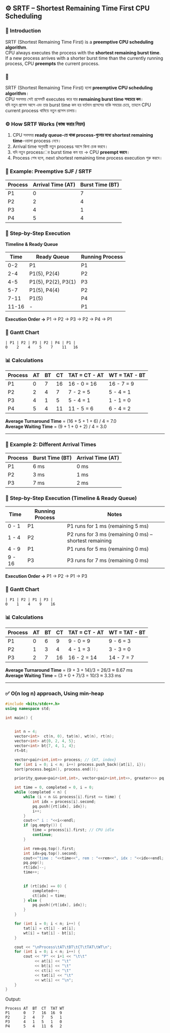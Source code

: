 ## ⚙️ SRTF – Shortest Remaining Time First CPU Scheduling



### 🧠 Introduction 

SRTF (Shortest Remaining Time First) is a **preemptive CPU scheduling algorithm**.  
CPU always executes the process with the **shortest remaining burst time**.  
If a new process arrives with a shorter burst time than the currently running process, CPU **preempts** the current process.

### 🔹
SRTF (Shortest Remaining Time First) হলো **preemptive CPU scheduling algorithm**।  
CPU সবসময় সেই প্রসেসটি executes করে যার **remaining burst time সবচেয়ে কম**।  
যদি নতুন প্রসেস আসে এবং তার burst time কম হয় বর্তমান প্রসেসের বাকি সময়ের চেয়ে, তাহলে CPU current process থামিয়ে নতুন প্রসেস চালায়।



### ⚙️ How SRTF Works (কাজ করার নিয়ম)

1. CPU সবসময় **ready queue-তে থাকা process-গুলোর মধ্যে shortest remaining time**-ওয়ালা process নেবে।  
2. Arrival time অনুযায়ী নতুন process আসে কিনা চেক করবে।  
3. যদি নতুন processের burst time কম হয় → CPU **preempt করবে**।  
4. Process শেষ হলে, next shortest remaining time process execution শুরু করবে।




### 🧩 Example: Preemptive SJF / SRTF

| Process | Arrival Time (AT) | Burst Time (BT) |
|---------|------------------|----------------|
| P1      | 0                | 7              |
| P2      | 2                | 4              |
| P3      | 4                | 1              |
| P4      | 5                | 4              |



### 🧮 Step-by-Step Execution

**Timeline & Ready Queue**

| Time | Ready Queue                | Running Process |
|------|----------------------------|----------------|
| 0-2  | P1                         | P1             |
| 2-4  | P1(5), P2(4)               | P2             |
| 4-5  | P1(5), P2(2), P3(1)        | P3             |
| 5-7  | P1(5), P4(4)               | P2             |
| 7-11 | P1(5)                      | P4             |
| 11-16| -                          | P1             |

**Execution Order →** P1 → P2 → P3 → P2 → P4 → P1


### 🧭 Gantt Chart

```
| P1 | P2 | P3 | P2 | P4 | P1 |
0    2    4    5    7    11   16
```



### 📊 Calculations

| Process | AT | BT | CT | TAT = CT - AT | WT = TAT - BT |
|---------|----|----|----|---------------|----------------|
| P1      | 0  | 7  | 16 | 16 - 0 = 16   | 16 - 7 = 9     |
| P2      | 2  | 4  | 7  | 7 - 2 = 5     | 5 - 4 = 1      |
| P3      | 4  | 1  | 5  | 5 - 4 = 1     | 1 - 1 = 0      |
| P4      | 5  | 4  | 11 | 11 - 5 = 6    | 6 - 4 = 2      |


**Average Turnaround Time** = (16 + 5 + 1 + 6) / 4 = 7.0  
**Average Waiting Time** = (9 + 1 + 0 + 2) / 4 = 3.0

---


### 🧩 Example 2: Different Arrival Times

| Process | Burst Time (BT) | Arrival Time (AT) |
|---------|----------------|------------------|
| P1      | 6 ms           | 0 ms             |
| P2      | 3 ms           | 1 ms             |
| P3      | 7 ms           | 2 ms             |

### 🧮 Step-by-Step Execution (Timeline & Ready Queue)

| Time       | Running Process | Notes |
|------------|----------------|-------|
| 0 - 1      | P1             | P1 runs for 1 ms (remaining 5 ms) |
| 1 - 4      | P2             | P2 runs for 3 ms (remaining 0 ms) – shortest remaining |
| 4 - 9      | P1             | P1 runs for 5 ms (remaining 0 ms) |
| 9 - 16     | P3             | P3 runs for 7 ms (remaining 0 ms) |

**Execution Order →** P1 → P2 → P1 → P3



### 🧭 Gantt Chart
```
| P1 | P2 | P1 | P3 |
0    1    4    9    16
```


### 📊 Calculations

| Process | AT | BT | CT | TAT = CT - AT | WT = TAT - BT |
|---------|----|----|----|---------------|----------------|
| P1      | 0  | 6  | 9  | 9 - 0 = 9     | 9 - 6 = 3      |
| P2      | 1  | 3  | 4  | 4 - 1 = 3     | 3 - 3 = 0      |
| P3      | 2  | 7  | 16 | 16 - 2 = 14   | 14 - 7 = 7     |

**Average Turnaround Time** = (9 + 3 + 14)/3 = 26/3 ≈ 8.67 ms  
**Average Waiting Time** = (3 + 0 + 7)/3 = 10/3 ≈ 3.33 ms

---
### ✅ O(n log n) approach, Using min-heap
```c++
#include <bits/stdc++.h>
using namespace std;

int main() {
    

    int n = 4;
    vector<int>  ct(n, 0), tat(n), wt(n), rt(n);
    vector<int> at{0, 2, 4, 5};
    vector<int> bt{7, 4, 1, 4};
    rt=bt;

    vector<pair<int,int>> process; // {AT, index}
    for (int i = 0; i < n; i++) process.push_back({at[i], i});
    sort(process.begin(), process.end());

    priority_queue<pair<int,int>, vector<pair<int,int>>, greater<>> pq; // {BT, index}

    int time = 0, completed = 0, i = 0;
    while (completed < n) {
        while (i < n && process[i].first <= time) {
            int idx = process[i].second;
            pq.push({rt[idx], idx});
            i++;
        }
        cout<<" i : "<<i<<endl;
        if (pq.empty()) {
            time = process[i].first; // CPU idle
            continue;
        }

        int rem=pq.top().first;
        int idx=pq.top().second;
        cout<<"time : "<<time<<", rem : "<<rem<<", idx : "<<idx<<endl;
        pq.pop();
        rt[idx]--;
        time++;

      
        if (rt[idx] == 0) {
            completed++;
            ct[idx] = time;
        } else {
            pq.push({rt[idx], idx}); 
        }
    }

    for (int i = 0; i < n; i++) {
        tat[i] = ct[i] - at[i];
        wt[i] = tat[i] - bt[i];
    }

    cout << "\nProcess\tAT\tBT\tCT\tTAT\tWT\n";
    for (int i = 0; i < n; i++) {
        cout << "P" << i+1 << "\t\t" 
             << at[i] << "\t" 
             << bt[i] << "\t" 
             << ct[i] << "\t" 
             << tat[i] << "\t" 
             << wt[i] << "\n";
    }
}
```
Output:
```
Process	AT	BT	CT	TAT	WT
P1		0	7	16	16	9
P2		2	4	7	5	1
P3		4	1	5	1	0
P4		5	4	11	6	2
```